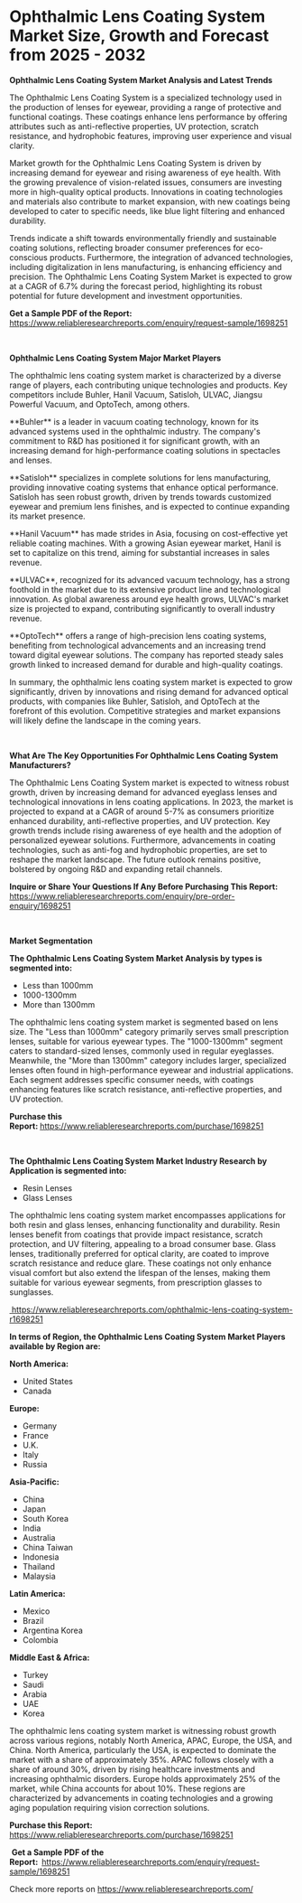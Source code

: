 <p><h1>Ophthalmic Lens Coating System Market Size, Growth and Forecast from 2025 - 2032</h1></p><p><strong>Ophthalmic Lens Coating System Market Analysis and Latest Trends</strong></p>
<p><p>The Ophthalmic Lens Coating System is a specialized technology used in the production of lenses for eyewear, providing a range of protective and functional coatings. These coatings enhance lens performance by offering attributes such as anti-reflective properties, UV protection, scratch resistance, and hydrophobic features, improving user experience and visual clarity.</p><p>Market growth for the Ophthalmic Lens Coating System is driven by increasing demand for eyewear and rising awareness of eye health. With the growing prevalence of vision-related issues, consumers are investing more in high-quality optical products. Innovations in coating technologies and materials also contribute to market expansion, with new coatings being developed to cater to specific needs, like blue light filtering and enhanced durability. </p><p>Trends indicate a shift towards environmentally friendly and sustainable coating solutions, reflecting broader consumer preferences for eco-conscious products. Furthermore, the integration of advanced technologies, including digitalization in lens manufacturing, is enhancing efficiency and precision. The Ophthalmic Lens Coating System Market is expected to grow at a CAGR of 6.7% during the forecast period, highlighting its robust potential for future development and investment opportunities.</p></p>
<p><strong>Get a Sample PDF of the Report:&nbsp;</strong> <a href="https://www.reliableresearchreports.com/enquiry/request-sample/1698251?utm_campaign=3260&utm_medium=2&utm_source=Github&utm_content=ia&utm_term=24032025&utm_id=ophthalmic-lens-coating-system">https://www.reliableresearchreports.com/enquiry/request-sample/1698251</a></p>
<p>&nbsp;</p>
<p><strong>Ophthalmic Lens Coating System Major Market Players</strong></p>
<p><p>The ophthalmic lens coating system market is characterized by a diverse range of players, each contributing unique technologies and products. Key competitors include Buhler, Hanil Vacuum, Satisloh, ULVAC, Jiangsu Powerful Vacuum, and OptoTech, among others. </p><p>**Buhler** is a leader in vacuum coating technology, known for its advanced systems used in the ophthalmic industry. The company's commitment to R&D has positioned it for significant growth, with an increasing demand for high-performance coating solutions in spectacles and lenses.</p><p>**Satisloh** specializes in complete solutions for lens manufacturing, providing innovative coating systems that enhance optical performance. Satisloh has seen robust growth, driven by trends towards customized eyewear and premium lens finishes, and is expected to continue expanding its market presence.</p><p>**Hanil Vacuum** has made strides in Asia, focusing on cost-effective yet reliable coating machines. With a growing Asian eyewear market, Hanil is set to capitalize on this trend, aiming for substantial increases in sales revenue.</p><p>**ULVAC**, recognized for its advanced vacuum technology, has a strong foothold in the market due to its extensive product line and technological innovation. As global awareness around eye health grows, ULVAC's market size is projected to expand, contributing significantly to overall industry revenue.</p><p>**OptoTech** offers a range of high-precision lens coating systems, benefiting from technological advancements and an increasing trend toward digital eyewear solutions. The company has reported steady sales growth linked to increased demand for durable and high-quality coatings.</p><p>In summary, the ophthalmic lens coating system market is expected to grow significantly, driven by innovations and rising demand for advanced optical products, with companies like Buhler, Satisloh, and OptoTech at the forefront of this evolution. Competitive strategies and market expansions will likely define the landscape in the coming years.</p></p>
<p>&nbsp;</p>
<p><strong>What Are The Key Opportunities For Ophthalmic Lens Coating System Manufacturers?</strong></p>
<p><p>The Ophthalmic Lens Coating System market is expected to witness robust growth, driven by increasing demand for advanced eyeglass lenses and technological innovations in lens coating applications. In 2023, the market is projected to expand at a CAGR of around 5-7% as consumers prioritize enhanced durability, anti-reflective properties, and UV protection. Key growth trends include rising awareness of eye health and the adoption of personalized eyewear solutions. Furthermore, advancements in coating technologies, such as anti-fog and hydrophobic properties, are set to reshape the market landscape. The future outlook remains positive, bolstered by ongoing R&D and expanding retail channels.</p></p>
<p><strong>Inquire or Share Your Questions If Any Before Purchasing This Report:</strong> <a href="https://www.reliableresearchreports.com/enquiry/pre-order-enquiry/1698251?utm_campaign=3260&utm_medium=2&utm_source=Github&utm_content=ia&utm_term=24032025&utm_id=ophthalmic-lens-coating-system">https://www.reliableresearchreports.com/enquiry/pre-order-enquiry/1698251</a></p>
<p>&nbsp;</p>
<p><strong>Market Segmentation</strong></p>
<p><strong>The Ophthalmic Lens Coating System Market Analysis by types is segmented into:</strong></p>
<p><ul><li>Less than 1000mm</li><li>1000-1300mm</li><li>More than 1300mm</li></ul></p>
<p><p>The ophthalmic lens coating system market is segmented based on lens size. The "Less than 1000mm" category primarily serves small prescription lenses, suitable for various eyewear types. The "1000-1300mm" segment caters to standard-sized lenses, commonly used in regular eyeglasses. Meanwhile, the "More than 1300mm" category includes larger, specialized lenses often found in high-performance eyewear and industrial applications. Each segment addresses specific consumer needs, with coatings enhancing features like scratch resistance, anti-reflective properties, and UV protection.</p></p>
<p><strong>Purchase this Report:&nbsp;</strong><a href="https://www.reliableresearchreports.com/purchase/1698251?utm_campaign=3260&utm_medium=2&utm_source=Github&utm_content=ia&utm_term=24032025&utm_id=ophthalmic-lens-coating-system">https://www.reliableresearchreports.com/purchase/1698251</a></p>
<p>&nbsp;</p>
<p><strong>The Ophthalmic Lens Coating System Market Industry Research by Application is segmented into:</strong></p>
<p><ul><li>Resin Lenses</li><li>Glass Lenses</li></ul></p>
<p><p>The ophthalmic lens coating system market encompasses applications for both resin and glass lenses, enhancing functionality and durability. Resin lenses benefit from coatings that provide impact resistance, scratch protection, and UV filtering, appealing to a broad consumer base. Glass lenses, traditionally preferred for optical clarity, are coated to improve scratch resistance and reduce glare. These coatings not only enhance visual comfort but also extend the lifespan of the lenses, making them suitable for various eyewear segments, from prescription glasses to sunglasses.</p></p>
<p><a href="https://www.reliableresearchreports.com/ophthalmic-lens-coating-system-r1698251?utm_campaign=3260&utm_medium=2&utm_source=Github&utm_content=ia&utm_term=24032025&utm_id=ophthalmic-lens-coating-system">&nbsp;https://www.reliableresearchreports.com/ophthalmic-lens-coating-system-r1698251</a></p>
<p><strong>In terms of Region, the Ophthalmic Lens Coating System Market Players available by Region are:</strong></p>
<p>
    <p> <strong> North America: </strong>
        <ul>
            <li>United States</li>
            <li>Canada</li>
        </ul>
        </p> 
    <p> <strong> Europe: </strong>
        <ul>
            <li>Germany</li>
            <li>France</li>
            <li>U.K.</li>
            <li>Italy</li>
            <li>Russia</li>
        </ul>
        </p> 
    <p> <strong> Asia-Pacific: </strong>
        <ul>
            <li>China</li>
            <li>Japan</li>
            <li>South Korea</li>
            <li>India</li>
            <li>Australia</li>
            <li>China Taiwan</li>
            <li>Indonesia</li>
            <li>Thailand</li>
            <li>Malaysia</li>
        </ul>
        </p> 
    <p> <strong> Latin America: </strong>
        <ul>
            <li>Mexico</li>
            <li>Brazil</li>
            <li>Argentina Korea</li>
            <li>Colombia</li>
        </ul>
        </p> 
    <p> <strong> Middle East & Africa: </strong>
        <ul>
            <li>Turkey</li>
            <li>Saudi</li>
            <li>Arabia</li>
            <li>UAE</li>
            <li>Korea</li>
        </ul>
    </p>
    </p>
<p><p>The ophthalmic lens coating system market is witnessing robust growth across various regions, notably North America, APAC, Europe, the USA, and China. North America, particularly the USA, is expected to dominate the market with a share of approximately 35%. APAC follows closely with a share of around 30%, driven by rising healthcare investments and increasing ophthalmic disorders. Europe holds approximately 25% of the market, while China accounts for about 10%. These regions are characterized by advancements in coating technologies and a growing aging population requiring vision correction solutions.</p></p>
<p><strong>Purchase this Report: </strong><a href="https://www.reliableresearchreports.com/purchase/1698251?utm_campaign=3260&utm_medium=2&utm_source=Github&utm_content=ia&utm_term=24032025&utm_id=ophthalmic-lens-coating-system">https://www.reliableresearchreports.com/purchase/1698251</a></p>
<p>&nbsp;<strong>Get a Sample PDF of the Report:&nbsp;&nbsp;</strong><a href="https://www.reliableresearchreports.com/enquiry/request-sample/1698251?utm_campaign=3260&utm_medium=2&utm_source=Github&utm_content=ia&utm_term=24032025&utm_id=ophthalmic-lens-coating-system">https://www.reliableresearchreports.com/enquiry/request-sample/1698251</a></p>
<p><strong></strong></p>
<p>Check more reports on <a href="https://www.reliableresearchreports.com/?utm_campaign=3260&utm_medium=2&utm_source=Github&utm_content=ia&utm_term=24032025&utm_id=ophthalmic-lens-coating-system">https://www.reliableresearchreports.com/</a></p>